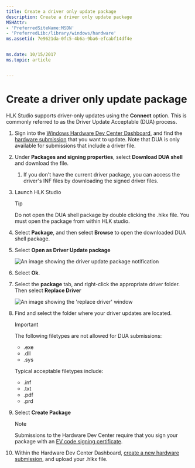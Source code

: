```yaml
---
title: Create a driver only update package
description: Create a driver only update package
MSHAttr:
- 'PreferredSiteName:MSDN'
- 'PreferredLib:/library/windows/hardware'
ms.assetid: 7e9621da-0fc5-4b6a-9ba6-efcabf14df4e


ms.date: 10/15/2017
ms.topic: article


---
```


# Create a driver only update package


HLK Studio supports driver-only updates using the **Connect** option. This is commonly referred to as the Driver Update Acceptable (DUA) process.

1. Sign into the [Windows Hardware Dev Center Dashboard](https://docs.microsoft.com/windows-hardware/drivers/dashboard/index), and find the [hardware submission](https://docs.microsoft.com/windows-hardware/drivers/dashboard/manage-your-hardware-submissions) that you want to update. Note that DUA is only available for submissions that include a driver file. 

2. Under **Packages and signing properties**, select **Download DUA shell** and download the file. 
    1. If you don't have the current driver package, you can access the driver's INF files by downloading the signed driver files.

3. Launch HLK Studio
    > [!TIP]
    > Do not open the DUA shell package by double clicking the .hlkx file. You must open the package from within HLK studio.

4. Select **Package**, and then select **Browse** to open the downloaded DUA shell package.

5. Select **Open as Driver Update package**

    ![An image showing the driver update package notification](images/open-as-driver-update-package.png)

6. Select **Ok**.

7. Select the **package** tab, and right-click the appropriate driver folder. Then select **Replace Driver**

    ![An image showing the 'replace driver' window](images/replace-driver-window.png)

8. Find and select the folder where your driver updates are located.
    > [!IMPORTANT]
    > The following filetypes are not allowed for DUA submissions:
    > * .exe
    > * .dll
    > * .sys
    >
    > Typical acceptable filetypes include:
    > * .inf
    > * .txt
    > * .pdf
    > * .prd

9. Select **Create Package**
    > [!NOTE]
    > Submissions to the Hardware Dev Center require that you sign your package with an [EV code signing certificate](https://docs.microsoft.com/windows-hardware/drivers/dashboard/get-a-code-signing-certificate). 

10. Within the Hardware Dev Center Dashboard, [create a new hardware submission](https://docs.microsoft.com/windows-hardware/drivers/dashboard/create-a-new-hardware-submission
), and upload your .hlkx file.
